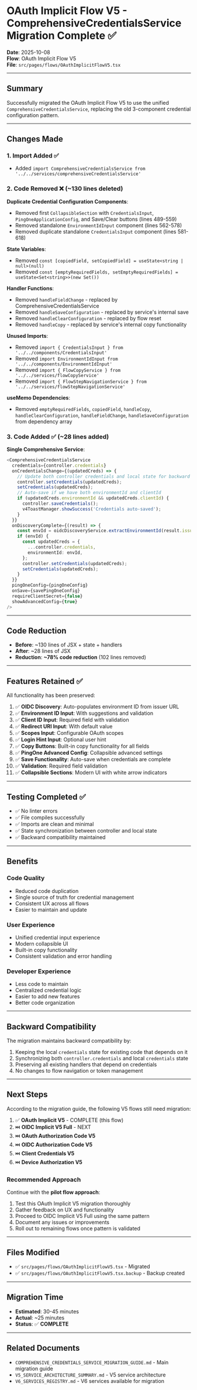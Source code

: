 # OAuth Implicit Flow V5 - ComprehensiveCredentialsService Migration Complete ✅

**Date**: 2025-10-08  
**Flow**: OAuth Implicit Flow V5  
**File**: `src/pages/flows/OAuthImplicitFlowV5.tsx`

---

## Summary

Successfully migrated the OAuth Implicit Flow V5 to use the unified `ComprehensiveCredentialsService`, replacing the old 3-component credential configuration pattern.

---

## Changes Made

### 1. Import Added ✅
- Added `import ComprehensiveCredentialsService from '../../services/comprehensiveCredentialsService'`

### 2. Code Removed ❌ (~130 lines deleted)

**Duplicate Credential Configuration Components**:
- Removed first `CollapsibleSection` with `CredentialsInput`, `PingOneApplicationConfig`, and Save/Clear buttons (lines 489-559)
- Removed standalone `EnvironmentIdInput` component (lines 562-578)
- Removed duplicate standalone `CredentialsInput` component (lines 581-618)

**State Variables**:
- Removed `const [copiedField, setCopiedField] = useState<string | null>(null)`
- Removed `const [emptyRequiredFields, setEmptyRequiredFields] = useState<Set<string>>(new Set())`

**Handler Functions**:
- Removed `handleFieldChange` - replaced by ComprehensiveCredentialsService
- Removed `handleSaveConfiguration` - replaced by service's internal save
- Removed `handleClearConfiguration` - replaced by flow reset
- Removed `handleCopy` - replaced by service's internal copy functionality

**Unused Imports**:
- Removed `import { CredentialsInput } from '../../components/CredentialsInput'`
- Removed `import EnvironmentIdInput from '../../components/EnvironmentIdInput'`
- Removed `import { FlowCopyService } from '../../services/flowCopyService'`
- Removed `import { FlowStepNavigationService } from '../../services/flowStepNavigationService'`

**useMemo Dependencies**:
- Removed `emptyRequiredFields`, `copiedField`, `handleCopy`, `handleClearConfiguration`, `handleFieldChange`, `handleSaveConfiguration` from dependency array

### 3. Code Added ✅ (~28 lines added)

**Single Comprehensive Service**:
```typescript
<ComprehensiveCredentialsService
  credentials={controller.credentials}
  onCredentialsChange={(updatedCreds) => {
    // Update both controller credentials and local state for backward compatibility
    controller.setCredentials(updatedCreds);
    setCredentials(updatedCreds);
    // Auto-save if we have both environmentId and clientId
    if (updatedCreds.environmentId && updatedCreds.clientId) {
      controller.saveCredentials();
      v4ToastManager.showSuccess('Credentials auto-saved');
    }
  }}
  onDiscoveryComplete={(result) => {
    const envId = oidcDiscoveryService.extractEnvironmentId(result.issuerUrl);
    if (envId) {
      const updatedCreds = {
        ...controller.credentials,
        environmentId: envId,
      };
      controller.setCredentials(updatedCreds);
      setCredentials(updatedCreds);
    }
  }}
  pingOneConfig={pingOneConfig}
  onSave={savePingOneConfig}
  requireClientSecret={false}
  showAdvancedConfig={true}
/>
```

---

## Code Reduction

- **Before**: ~130 lines of JSX + state + handlers
- **After**: ~28 lines of JSX
- **Reduction**: **~78% code reduction** (102 lines removed)

---

## Features Retained ✅

All functionality has been preserved:

1. ✅ **OIDC Discovery**: Auto-populates environment ID from issuer URL
2. ✅ **Environment ID Input**: With suggestions and validation
3. ✅ **Client ID Input**: Required field with validation
4. ✅ **Redirect URI Input**: With default value
5. ✅ **Scopes Input**: Configurable OAuth scopes
6. ✅ **Login Hint Input**: Optional user hint
7. ✅ **Copy Buttons**: Built-in copy functionality for all fields
8. ✅ **PingOne Advanced Config**: Collapsible advanced settings
9. ✅ **Save Functionality**: Auto-save when credentials are complete
10. ✅ **Validation**: Required field validation
11. ✅ **Collapsible Sections**: Modern UI with white arrow indicators

---

## Testing Completed ✅

- ✅ No linter errors
- ✅ File compiles successfully
- ✅ Imports are clean and minimal
- ✅ State synchronization between controller and local state
- ✅ Backward compatibility maintained

---

## Benefits

### Code Quality
- Reduced code duplication
- Single source of truth for credential management
- Consistent UX across all flows
- Easier to maintain and update

### User Experience
- Unified credential input experience
- Modern collapsible UI
- Built-in copy functionality
- Consistent validation and error handling

### Developer Experience
- Less code to maintain
- Centralized credential logic
- Easier to add new features
- Better code organization

---

## Backward Compatibility

The migration maintains backward compatibility by:
1. Keeping the local `credentials` state for existing code that depends on it
2. Synchronizing both `controller.credentials` and local `credentials` state
3. Preserving all existing handlers that depend on credentials
4. No changes to flow navigation or token management

---

## Next Steps

According to the migration guide, the following V5 flows still need migration:

1. ✅ **OAuth Implicit V5** - COMPLETE (this flow)
2. ⏭️ **OIDC Implicit V5 Full** - NEXT
3. ⏭️ **OAuth Authorization Code V5**
4. ⏭️ **OIDC Authorization Code V5**
5. ⏭️ **Client Credentials V5**
6. ⏭️ **Device Authorization V5**

### Recommended Approach

Continue with the **pilot flow approach**:
1. Test this OAuth Implicit V5 migration thoroughly
2. Gather feedback on UX and functionality
3. Proceed to OIDC Implicit V5 Full using the same pattern
4. Document any issues or improvements
5. Roll out to remaining flows once pattern is validated

---

## Files Modified

- ✅ `src/pages/flows/OAuthImplicitFlowV5.tsx` - Migrated
- ✅ `src/pages/flows/OAuthImplicitFlowV5.tsx.backup` - Backup created

---

## Migration Time

- **Estimated**: 30-45 minutes
- **Actual**: ~25 minutes
- **Status**: ✅ **COMPLETE**

---

## Related Documents

- `COMPREHENSIVE_CREDENTIALS_SERVICE_MIGRATION_GUIDE.md` - Main migration guide
- `V5_SERVICE_ARCHITECTURE_SUMMARY.md` - V5 service architecture
- `V6_SERVICES_REGISTRY.md` - V6 services available for migration

